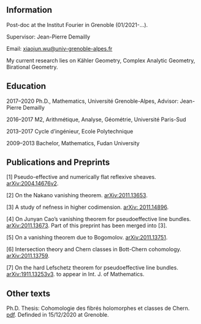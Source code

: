 ## Information

Post-doc at the Institut Fourier in Grenoble (01/2021-...).

Supervisor: Jean-Pierre Demailly

Email: [xiaojun.wu@univ-grenoble-alpes.fr](xiaojun.wu@univ-grenoble-alpes.fr)

My current research lies on Kähler Geometry,  Complex Analytic Geometry,  Birational Geometry.

## Education

2017–2020 Ph.D., Mathematics, Université Grenoble-Alpes, Advisor: Jean-Pierre Demailly

2016–2017 M2, Arithmétique, Analyse, Géométrie, Université Paris-Sud

2013–2017 Cycle d’ingénieur, Ecole Polytechnique

2009–2013 Bachelor, Mathematics, Fudan University 

## Publications and Preprints

[1] Pseudo-effective and numerically flat reflexive sheaves. [arXiv:2004.14676v2](https://arxiv.org/abs/2004.14676).
 
[2] On the Nakano vanishing theorem. [arXiv:2011.13653](https://arxiv.org/abs/2011.13653).

[3] A study of nefness in higher codimension. [arXiv: 2011.14896](https://arxiv.org/abs/2011.14896).

[4] On Junyan Cao’s vanishing theorem for pseudoeffective line bundles. [arXiv:2011.13673](https://arxiv.org/abs/2011.13673). Part of this preprint has been merged into [3].

[5] On a vanishing theorem due to Bogomolov. [arXiv:2011.13751](https://arxiv.org/abs/2011.13751).

[6] Intersection theory and Chern classes in Bott-Chern cohomology. [arXiv:2011.13759](https://arxiv.org/abs/2011.13759).

[7] On the hard Lefschetz theorem for pseudoeffective line bundles. [arXiv:1911.13253v3](https://arxiv.org/abs/1911.13253). to appear in Int. J. of Mathematics.

## Other texts

Ph.D. Thesis: Cohomologie des fibrés holomorphes et classes de Chern. [pdf](https://hal.archives-ouvertes.fr/tel-03145126). Definded in 15/12/2020 at Grenoble.
